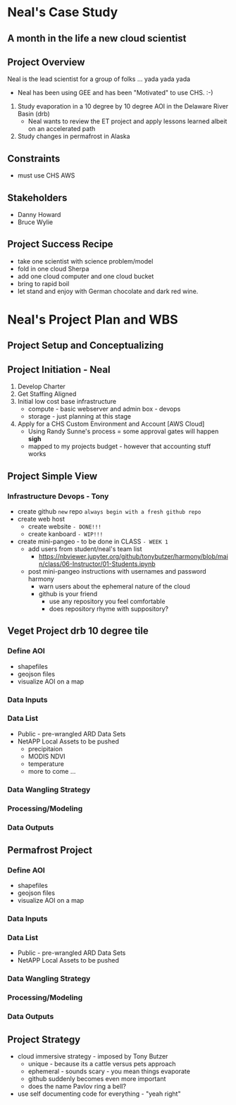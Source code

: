 # Neal's Case Study

## A month in the life a new cloud scientist

## Project Overview

Neal is the lead scientist for a group of folks ... yada yada yada
- Neal has been using GEE and has been "Motivated" to use CHS. :-)

1. Study evaporation in a 10 degree by 10 degree AOI in the Delaware River Basin (drb)
	- Neal wants to review the ET project and apply lessons learned albeit on an accelerated path
2. Study changes in permafrost in Alaska


## Constraints
- must use CHS AWS

## Stakeholders

- Danny Howard
- Bruce Wylie


## Project Success Recipe
- take one scientist with science problem/model
- fold in one cloud Sherpa
- add one cloud computer and one cloud bucket
- bring to rapid boil
- let stand and enjoy with German chocolate and dark red wine.


# Neal's Project Plan and WBS

## Project Setup and Conceptualizing

## Project Initiation - Neal
1. Develop Charter
2. Get Staffing Aligned
3. Initial low cost base infrastructure
	- compute - basic webserver and admin box - devops
	- storage - just planning at this stage
4. Apply for a CHS Custom Environment and Account [AWS Cloud] 
	- Using Randy Sunne's process = some approval gates will happen **sigh** 
	- mapped to my projects budget - however that accounting stuff works

## Project Simple View

### Infrastructure Devops - Tony
- create github `new` repo `always begin with a fresh github repo`
- create web host
	- create website  `- DONE!!!`
	- create kanboard `- WIP!!!`
- create mini-pangeo - to be done in CLASS `- WEEK 1`
	- add users from student/neal's team list
		- https://nbviewer.jupyter.org/github/tonybutzer/harmony/blob/main/class/06-Instructor/01-Students.ipynb
	- post mini-pangeo instructions with usernames and password harmony
		- warn users about the ephemeral nature of the cloud
		- github is your friend
			- use any repository you feel comfortable
			- does repository rhyme with suppository?

## Veget Project drb 10 degree tile
### Define AOI
- shapefiles
- geojson files
- visualize AOI on a map
### Data Inputs
### Data List
- Public - pre-wrangled ARD Data Sets
- NetAPP Local Assets to be pushed
	- precipitaion
	- MODIS NDVI
	- temperature
	- more to come ...
		
### Data Wangling Strategy

### Processing/Modeling

### Data Outputs

## Permafrost Project 
### Define AOI
- shapefiles
- geojson files
- visualize AOI on a map
### Data Inputs
### Data List
- Public - pre-wrangled ARD Data Sets
- NetAPP Local Assets to be pushed
		
### Data Wangling Strategy

### Processing/Modeling

### Data Outputs


## Project Strategy

- cloud immersive strategy - imposed by Tony Butzer
	- unique - because its a cattle versus pets approach
	- ephemeral - sounds scary - you mean things evaporate
	- github suddenly becomes even more important
	- does the name Pavlov ring a bell?
- use self documenting code for everything - "yeah right"


